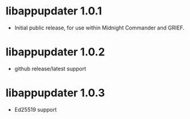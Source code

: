 # libappupdater 1.0.1

* Initial public release, for use within Midnight Commander and GRIEF.

# libappupdater 1.0.2

* github release/latest support

# libappupdater 1.0.3

* Ed25519 support




